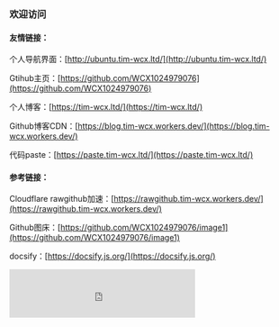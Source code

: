 ### 欢迎访问

#### 友情链接：

个人导航界面：[http://ubuntu.tim-wcx.ltd/](http://ubuntu.tim-wcx.ltd/)

Gtihub主页：[https://github.com/WCX1024979076](https://github.com/WCX1024979076)

个人博客：[https://tim-wcx.ltd/](https://tim-wcx.ltd/)

Github博客CDN：[https://blog.tim-wcx.workers.dev/](https://blog.tim-wcx.workers.dev/)

代码paste：[https://paste.tim-wcx.ltd/](https://paste.tim-wcx.ltd/)

#### 参考链接：

Cloudflare rawgithub加速：[https://rawgithub.tim-wcx.workers.dev/](https://rawgithub.tim-wcx.workers.dev/)

Github图床：[https://github.com/WCX1024979076/image1](https://github.com/WCX1024979076/image1)

docsify：[https://docsify.js.org/](https://docsify.js.org/)

<iframe frameborder="no" border="0" marginwidth="0" marginheight="0" width=330 height=86 src="https://music.163.com/outchain/player?type=2&id=1808492017&auto=0&height=66"></iframe>


	
